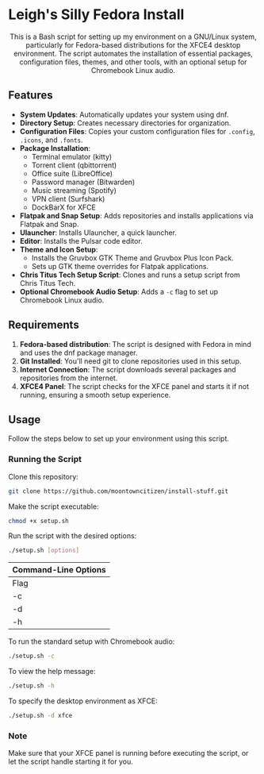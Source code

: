 # Leigh's Silly Fedora Install

<p align="center">This is a Bash script for setting up my environment on a GNU/Linux system, particularly for Fedora-based distributions for the XFCE4 desktop environment. The script automates the installation of essential packages, configuration files, themes, and other tools, with an optional setup for Chromebook Linux audio.</p>

## Features
- **System Updates**: Automatically updates your system using dnf.
- **Directory Setup**: Creates necessary directories for organization.
- **Configuration Files**: Copies your custom configuration files for `.config`, `.icons`, and `.fonts`.
- **Package Installation**:
  - Terminal emulator (kitty)
  - Torrent client (qbittorrent)
  - Office suite (LibreOffice)
  - Password manager (Bitwarden)
  - Music streaming (Spotify)
  - VPN client (Surfshark)
  - DockBarX for XFCE
- **Flatpak and Snap Setup**: Adds repositories and installs applications via Flatpak and Snap.
- **Ulauncher**: Installs Ulauncher, a quick launcher.
- **Editor**: Installs the Pulsar code editor.
- **Theme and Icon Setup**:
  - Installs the Gruvbox GTK Theme and Gruvbox Plus Icon Pack.
  - Sets up GTK theme overrides for Flatpak applications.
- **Chris Titus Tech Setup Script**: Clones and runs a setup script from Chris Titus Tech.
- **Optional Chromebook Audio Setup**: Adds a `-c` flag to set up Chromebook Linux audio.

## Requirements
1. **Fedora-based distribution**: The script is designed with Fedora in mind and uses the dnf package manager.
2. **Git Installed**: You'll need git to clone repositories used in this setup.
3. **Internet Connection**: The script downloads several packages and repositories from the internet.
4. **XFCE4 Panel**: The script checks for the XFCE panel and starts it if not running, ensuring a smooth setup experience.

## Usage
Follow the steps below to set up your environment using this script.

### Running the Script
Clone this repository:
```sh
git clone https://github.com/moontowncitizen/install-stuff.git
```

Make the script executable:
```sh
chmod +x setup.sh
```

Run the script with the desired options:
```sh
./setup.sh [options]
```

| Command-Line Options                             |
|-------------------------------------------------|
| Flag | Description                               |
| -c   | Setup Chromebook Linux Audio.             |
| -d   | Specify desktop environment (default is auto-detected; options: kde, gnome, xfce). |
| -h   | Display help message with usage information |

To run the standard setup with Chromebook audio:
```sh
./setup.sh -c
```

To view the help message:
```sh
./setup.sh -h
```

To specify the desktop environment as XFCE:
```sh
./setup.sh -d xfce
```

### Note
Make sure that your XFCE panel is running before executing the script, or let the script handle starting it for you.
